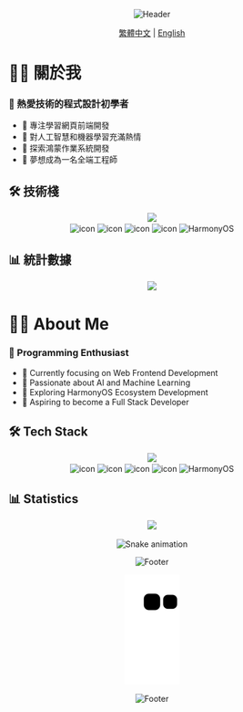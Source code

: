 <div align="center">

![Header](https://capsule-render.vercel.app/api?type=waving&color=gradient&height=200&section=header&text=WALKERKILLER&fontSize=80&fontAlignY=35&animation=twinkling&fontColor=white)

<p>
  <a href="#cn">繁體中文</a> | <a href="#en">English</a>
</p>

</div>

<span id="cn">

# 👨‍💻 關於我 

### 🎯 熱愛技術的程式設計初學者
- 🌱 專注學習網頁前端開發
- 🤖 對人工智慧和機器學習充滿熱情
- 📱 探索鴻蒙作業系統開發
- 🚀 夢想成為一名全端工程師

## 🛠️ 技術棧

<div align="center">

<img src="https://skillicons.dev/icons?i=html,css,js,python,vscode,git" />
<br/>
<img src="https://techstack-generator.vercel.app/react-icon.svg" alt="icon" width="50" height="50" />
<img src="https://techstack-generator.vercel.app/python-icon.svg" alt="icon" width="50" height="50" />
<img src="https://techstack-generator.vercel.app/js-icon.svg" alt="icon" width="50" height="50" />
<img src="https://techstack-generator.vercel.app/github-icon.svg" alt="icon" width="50" height="50" />
<img src="https://img.shields.io/badge/-HarmonyOS-000000?style=flat-square&logo=huawei&logoColor=red" alt="HarmonyOS" height="50" />

</div>

## 📊 統計數據

<div align="center">
  <img src="https://github-readme-stats.vercel.app/api/top-langs/?username=WALKERKILLER&layout=compact&theme=radical&hide_border=true&hide_title=true" />
</div>

</span>

<span id="en">

# 👨‍💻 About Me 

### 🎯 Programming Enthusiast
- 🌱 Currently focusing on Web Frontend Development
- 🤖 Passionate about AI and Machine Learning
- 📱 Exploring HarmonyOS Ecosystem Development
- 🚀 Aspiring to become a Full Stack Developer

## 🛠️ Tech Stack

<div align="center">

<img src="https://skillicons.dev/icons?i=html,css,js,python,vscode,git" />
<br/>
<img src="https://techstack-generator.vercel.app/react-icon.svg" alt="icon" width="50" height="50" />
<img src="https://techstack-generator.vercel.app/python-icon.svg" alt="icon" width="50" height="50" />
<img src="https://techstack-generator.vercel.app/js-icon.svg" alt="icon" width="50" height="50" />
<img src="https://techstack-generator.vercel.app/github-icon.svg" alt="icon" width="50" height="50" />
<img src="https://img.shields.io/badge/-HarmonyOS-000000?style=flat-square&logo=huawei&logoColor=red" alt="HarmonyOS" height="50" />

</div>

## 📊 Statistics

<div align="center">
  <img src="https://github-readme-stats.vercel.app/api/top-langs/?username=WALKERKILLER&layout=compact&theme=radical&hide_border=true&hide_title=true" />
</div>

</span>

<div align="center">

![Snake animation](https://github.com/WALKERKILLER/WALKERKILLER/blob/output/github-contribution-grid-snake.svg)

![Footer](https://capsule-render.vercel.app/api?type=waving&color=gradient&height=100&section=footer)

</div>

<div align="center">

![Snake animation](https://github.com/rafaballerini/rafaballerini/blob/output/github-contribution-grid-snake.svg)

![Footer](https://capsule-render.vercel.app/api?type=waving&color=gradient&height=100&section=footer)

</div> 
